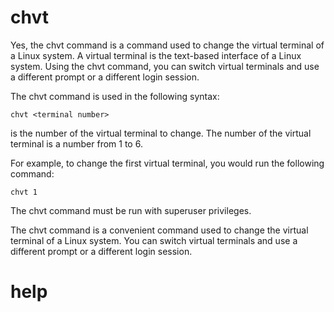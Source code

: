 # chvt

Yes, the chvt command is a command used to change the virtual terminal of a Linux system. A virtual terminal is the text-based interface of a Linux system. Using the chvt command, you can switch virtual terminals and use a different prompt or a different login session.

The chvt command is used in the following syntax:

```
chvt <terminal number>
```

<terminal number> is the number of the virtual terminal to change. The number of the virtual terminal is a number from 1 to 6.

For example, to change the first virtual terminal, you would run the following command:

```
chvt 1
```

The chvt command must be run with superuser privileges.

The chvt command is a convenient command used to change the virtual terminal of a Linux system. You can switch virtual terminals and use a different prompt or a different login session.




# help 

```

```
